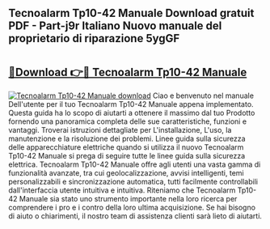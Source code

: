 ## Tecnoalarm Tp10-42 Manuale Download gratuit PDF - Part-j9r Italiano Nuovo manuale del proprietario di riparazione 5ygGF

# <h2><a href="http://dfd4qi.blite.top/?on=Tecnoalarm+Tp10-42+Manuale">🔗Download 👉🔴 Tecnoalarm Tp10-42 Manuale</a></h2>

[![Tecnoalarm Tp10-42 Manuale download](https://i.imgur.com/lujVjoI.png)](http://dfd4qi.blite.top/?on=Tecnoalarm+Tp10-42+Manuale)
Ciao e benvenuto nel manuale Dell'utente per il tuo Tecnoalarm Tp10-42 Manuale appena implementato. Questa guida ha lo scopo di aiutarti a ottenere il massimo dal tuo Prodotto fornendo una panoramica completa delle sue caratteristiche, funzioni e vantaggi. Troverai istruzioni dettagliate per L'installazione, L'uso, la manutenzione e la risoluzione dei problemi. Linee guida sulla sicurezza delle apparecchiature elettriche quando si utilizza il nuovo Tecnoalarm Tp10-42 Manuale si prega di seguire tutte le linee guida sulla sicurezza elettrica. Tecnoalarm Tp10-42 Manuale offre agli utenti una vasta gamma di funzionalità avanzate, tra cui geolocalizzazione, avvisi intelligenti, temi personalizzabili e sincronizzazione automatica, tutti facilmente controllabili dall'interfaccia utente intuitiva e intuitiva. Riteniamo che Tecnoalarm Tp10-42 Manuale sia stato uno strumento importante nella loro ricerca per comprendere i pro e i contro della loro ultima acquisizione. Se hai bisogno di aiuto o chiarimenti, il nostro team di assistenza clienti sarà lieto di aiutarti.
